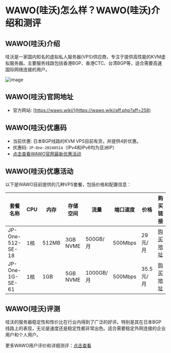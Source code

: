 # WAWO(哇沃)怎么样？WAWO(哇沃)介绍和测评

## WAWO(哇沃)介绍
哇沃是一家国内知名的虚拟私人服务器(VPS)供应商，专注于提供高性能的KVM虚拟服务器。主要服务线路包括香港BGP、香港CTC、台湾BGP等，适合需要高速国际网络连接的用户。

![image](https://github.com/mugruilor/WAWO/assets/169530915/352c6364-b845-4176-a5f1-0202b9a6360d)

## WAWO(哇沃)官网地址
- 官方网站: [https://wawo.wiki/](https://wawo.wiki/aff.php?aff=258)

## WAWO(哇沃)优惠码
- 当前优惠: 日本BGP线路的KVM VPS目前有货，并提供4折优惠。
- 优惠码: `JP-One-20240514`（IPv4和IPv6均为亚洲IP）
- [点击查看WAWO官网最新优惠活动](https://wawo.wiki/aff.php?aff=258)

## WAWO(哇沃)优惠活动
以下是WAWO目前提供的几种VPS套餐，包括价格和配置信息：

| 套餐名称       | CPU | 内存   | 存储空间 | 流量       | 端口速度 | 价格  | 购买链接                                           |
|--------------|-----|------|--------|----------|---------|------|---------------------------------------------------|
| JP-One-512-SE-18 | 1核 | 512MB | 3GB NVME | 500GB/月 | 500Mbps | 29元/月 | [购买地址](https://wawo.wiki/aff.php?aff=258&pid=23) |
| JP-One-1G-SE-61  | 1核 | 1GB   | 5GB NVME | 1000GB/月| 500Mbps | 35.5元/月| [购买地址](https://wawo.wiki/aff.php?aff=258&pid=64) |

## WAWO(哇沃)评测
哇沃的服务器稳定性和性价比在行业内得到了广泛的好评。特别是其在日本BGP线路上的表现，无论是速度还是稳定性都非常出色。适合需要稳定外网连接的企业用户和个人用户。

更多WAWO用户评价和详细测评：[点击查看](https://wawo.wiki/aff.php?aff=258)
